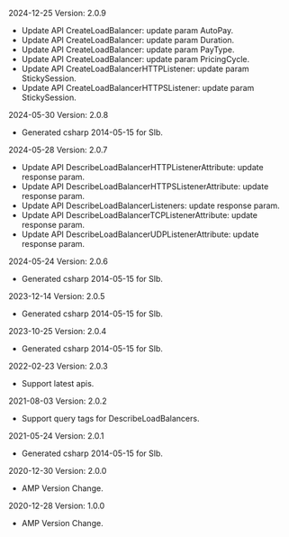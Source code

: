 2024-12-25 Version: 2.0.9
- Update API CreateLoadBalancer: update param AutoPay.
- Update API CreateLoadBalancer: update param Duration.
- Update API CreateLoadBalancer: update param PayType.
- Update API CreateLoadBalancer: update param PricingCycle.
- Update API CreateLoadBalancerHTTPListener: update param StickySession.
- Update API CreateLoadBalancerHTTPSListener: update param StickySession.


2024-05-30 Version: 2.0.8
- Generated csharp 2014-05-15 for Slb.

2024-05-28 Version: 2.0.7
- Update API DescribeLoadBalancerHTTPListenerAttribute: update response param.
- Update API DescribeLoadBalancerHTTPSListenerAttribute: update response param.
- Update API DescribeLoadBalancerListeners: update response param.
- Update API DescribeLoadBalancerTCPListenerAttribute: update response param.
- Update API DescribeLoadBalancerUDPListenerAttribute: update response param.


2024-05-24 Version: 2.0.6
- Generated csharp 2014-05-15 for Slb.

2023-12-14 Version: 2.0.5
- Generated csharp 2014-05-15 for Slb.

2023-10-25 Version: 2.0.4
- Generated csharp 2014-05-15 for Slb.

2022-02-23 Version: 2.0.3
- Support latest apis.

2021-08-03 Version: 2.0.2
- Support query tags for DescribeLoadBalancers.

2021-05-24 Version: 2.0.1
- Generated csharp 2014-05-15 for Slb.

2020-12-30 Version: 2.0.0
- AMP Version Change.

2020-12-28 Version: 1.0.0
- AMP Version Change.


